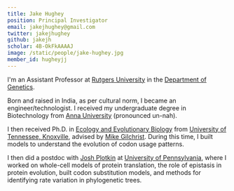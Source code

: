 ```yaml
---
title: Jake Hughey
position: Principal Investigator
email: jakejhughey@gmail.com
twitter: jakejhughey
github: jakejh
scholar: 4B-OkFkAAAAJ
image: /static/people/jake-hughey.jpg
member_id: hugheyjj
---
```


I'm an Assistant Professor at [Rutgers University][1] in the [Department of Genetics][2].

Born and raised in India, as per cultural norm, I became an engineer/technologist. I received my undergraduate degree in Biotechnology from [Anna University][3] (pronounced un-nah). 

I then received Ph.D. in [Ecology and Evolutionary Biology][4] from [University of Tennessee, Knoxville][5], advised by [Mike Gilchrist][6]. During this time, I built models to understand the evolution of codon usage patterns. 

I then did a postdoc with [Josh Plotkin][7] at [University of Pennsylvania][8], where I worked on whole-cell models of protein translation, the role of epistasis in protein evolution, built codon substitution models, and methods for identifying rate variation in phylogenetic trees. 

[1]: http://www.rutgers.edu/
[2]: http://www.genetics.rutgers.edu/
[3]: https://www.annauniv.edu/BiotechCentre/
[4]: http://eeb.bio.utk.edu/
[5]: http://www.utk.edu/
[6]: https://gilchristutk.wordpress.com/
[7]: http://mathbio.sas.upenn.edu/
[8]: http://www.upenn.edu/
